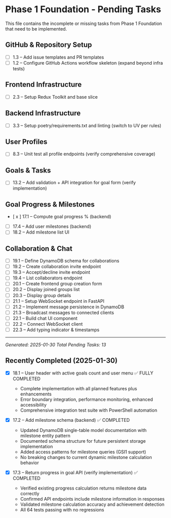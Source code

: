 # Phase 1 Foundation - Pending Tasks

This file contains the incomplete or missing tasks from Phase 1 Foundation that need to be implemented.

## GitHub & Repository Setup
- [ ] 1.3 – Add issue templates and PR templates
- [ ] 1.2 – Configure GitHub Actions workflow skeleton (expand beyond infra tests)

## Frontend Infrastructure
- [ ] 2.3 – Setup Redux Toolkit and base slice

## Backend Infrastructure
- [ ] 3.3 – Setup poetry/requirements.txt and linting (switch to UV per rules)

## User Profiles
- [ ] 8.3 – Unit test all profile endpoints (verify comprehensive coverage)

## Goals & Tasks
- [ ] 13.2 – Add validation + API integration for goal form (verify implementation)

## Goal Progress & Milestones
- [ x ] 17.1 – Compute goal progress % (backend)
- [ ] 17.4 – Add user milestones (backend)
- [ ] 18.2 – Add milestone list UI

## Collaboration & Chat
- [ ] 19.1 – Define DynamoDB schema for collaborations
- [ ] 19.2 – Create collaboration invite endpoint
- [ ] 19.3 – Accept/decline invite endpoint
- [ ] 19.4 – List collaborators endpoint
- [ ] 20.1 – Create frontend group creation form
- [ ] 20.2 – Display joined groups list
- [ ] 20.3 – Display group details
- [ ] 21.1 – Setup WebSocket endpoint in FastAPI
- [ ] 21.2 – Implement message persistence in DynamoDB
- [ ] 21.3 – Broadcast messages to connected clients
- [ ] 22.1 – Build chat UI component
- [ ] 22.2 – Connect WebSocket client
- [ ] 22.3 – Add typing indicator & timestamps

---
*Generated: 2025-01-30*
*Total Pending Tasks: 13*

## Recently Completed (2025-01-30)
- [x] 18.1 – User header with active goals count and user menu ✅ FULLY COMPLETED
  - Complete implementation with all planned features plus enhancements
  - Error boundary integration, performance monitoring, enhanced accessibility
  - Comprehensive integration test suite with PowerShell automation

- [x] 17.2 – Add milestone schema (backend) ✅ COMPLETED
  - Updated DynamoDB single-table model documentation with milestone entity pattern
  - Documented schema structure for future persistent storage implementation
  - Added access patterns for milestone queries (GSI1 support)
  - No breaking changes to current dynamic milestone calculation behavior

- [x] 17.3 – Return progress in goal API (verify implementation) ✅ COMPLETED
  - Verified existing progress calculation returns milestone data correctly
  - Confirmed API endpoints include milestone information in responses
  - Validated milestone calculation accuracy and achievement detection
  - All 64 tests passing with no regressions
